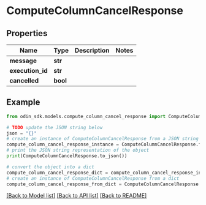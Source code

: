 # ComputeColumnCancelResponse


## Properties

Name | Type | Description | Notes
------------ | ------------- | ------------- | -------------
**message** | **str** |  | 
**execution_id** | **str** |  | 
**cancelled** | **bool** |  | 

## Example

```python
from odin_sdk.models.compute_column_cancel_response import ComputeColumnCancelResponse

# TODO update the JSON string below
json = "{}"
# create an instance of ComputeColumnCancelResponse from a JSON string
compute_column_cancel_response_instance = ComputeColumnCancelResponse.from_json(json)
# print the JSON string representation of the object
print(ComputeColumnCancelResponse.to_json())

# convert the object into a dict
compute_column_cancel_response_dict = compute_column_cancel_response_instance.to_dict()
# create an instance of ComputeColumnCancelResponse from a dict
compute_column_cancel_response_from_dict = ComputeColumnCancelResponse.from_dict(compute_column_cancel_response_dict)
```
[[Back to Model list]](../README.md#documentation-for-models) [[Back to API list]](../README.md#documentation-for-api-endpoints) [[Back to README]](../README.md)


